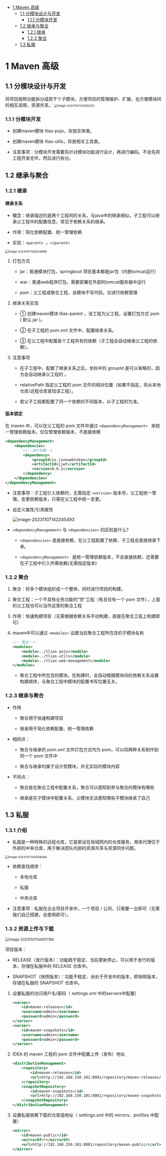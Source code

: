 - [1 Maven 高级](#1-maven-高级)
  - [1.1 分模块设计与开发](#11-分模块设计与开发)
    - [1.1.1 分模块开发](#111-分模块开发)
  - [1.2 继承与聚合](#12-继承与聚合)
    - [1.2.1 继承](#121-继承)
    - [1.2.2 聚合](#122-聚合)
  - [1.3 私服](#13-私服)

# 1 Maven 高级

## 1.1 分模块设计与开发

将项目按照功能拆分成若干个子模块，方便项目的管理维护、扩展，也方便模块间的相互调用，资源共享。
<img src="Maven高级.assets/image-20231107120904121.png" alt="image-20231107120904121" style="zoom: 67%;" />

### 1.1.1 分模块开发

- 创建maven模块 tlias-pojo，存放实体类。

- 创建maven模块 tlias-utils，存放相关工具类。
- 注意事项：分模块开发需要先针对模块功能进行设计，再进行编码。不会先将工程开发完毕，然后进行拆分。

## 1.2 继承与聚合

### 1.2.1 继承

#### 继承关系

- 概念：继承描述的是两个工程间的关系，与java中的继承相似，子工程可以继承父工程中的配置信息，常见于依赖关系的继承。

- 作用：简化依赖配置、统一管理依赖

- 实现：`<parent> … </parent>`

<img src="Maven高级.assets/image-20231107140524899.png" alt="image-20231107140524899" style="zoom:67%;" />

1. 打包方式

   - jar：普通模块打包，springboot 项目基本都是jar包（内嵌tomcat运行）

   - war：普通web程序打包，需要部署在外部的tomcat服务器中运行

   - pom：父工程或聚合工程，该模块不写代码，仅进行依赖管理

2. 继承关系实现

   - ① 创建maven模块 tlias-parent ，该工程为父工程，设置打包方式 pom ( 默认 jar )。

   - ② 在子工程的 pom.xml 文件中，配置继承关系。

   - ③ 在父工程中配置各个工程共有的依赖（子工程会自动继承父工程的依赖）。

3. 注意事项

   - 在子工程中，配置了继承关系之后，坐标中的 groupId 是可以省略的，因为会自动继承父工程的 。

   - relativePath 指定父工程的 pom 文件的相对位置（如果不指定，将从本地仓库/远程仓库查找该工程）。
   - 若父子工程都配置了同一个依赖的不同版本，以子工程的为准。

#### 版本锁定

在 maven 中，可以在父工程的 pom 文件中通过 ` <dependencyManagement>  ` 来统一管理依赖版本。仅仅管理依赖版本，不直接依赖

```xml
<dependencyManagement>
    <dependencies>
        <!--JWT令牌-->
        <dependency>
            <groupId>io.jsonwebtoken</groupId>
            <artifactId>jjwt</artifactId>
            <version>0.9.1</version>
        </dependency>
    </dependencies>
</dependencyManagement>
```



- 注意事项：子工程引入依赖时，无需指定  `<version>`  版本号，父工程统一管理。变更依赖版本，只需在父工程中统一变更。

- 自定义属性/引用属性

  ![image-20231107142245493](Maven高级.assets/image-20231107142245493.png)

- `<dependencyManagement>` 与 `<dependencies>` 的区别是什么?

  - `<dependencies>`  是直接依赖，在父工程配置了依赖，子工程会直接继承下来。 

  - `<dependencyManagement> ` 是统一管理依赖版本，不会直接依赖，还需要在子工程中引入所需依赖(无需指定版本)

### 1.2.2 聚合

1. 聚合：将多个模块组织成一个整体，同时进行项目的构建。

2. 聚合工程：一个不具有业务功能的“空”工程（有且仅有一个 pom 文件），上面的父工程也可以当作这里的聚合工程

3. 作用：快速构建项目（无需根据依赖关系手动构建，直接在聚合工程上构建即可）

4. maven中可以通过  `<modules>`  设置当前聚合工程所包含的子模块名称

   ```xml
   <!--聚合-->
   <modules>
       <module>../tlias-pojo</module>
       <module>../tlias-utils</module>
       <module>../tlias-web-management</module>
   </modules>
   ```

   - 聚合工程中所包含的模块，在构建时，会自动根据模块间的依赖关系设置构建顺序，与聚合工程中模块的配置书写位置无关。

### 1.2.3 继承与聚合

- 作用

  - 聚合用于快速构建项目

  - 继承用于简化依赖配置、统一管理依赖

- 相同点：

  - 聚合与继承的 pom.xml 文件打包方式均为 pom，可以将两种关系制作到同一个 pom 文件中

  - 聚合与继承均属于设计型模块，并无实际的模块内容

- 不同点：

  - 聚合是在聚合工程中配置关系，聚合可以感知到参与聚合的模块有哪些

  - 继承是在子模块中配置关系，父模块无法感知哪些子模块继承了自己

## 1.3 私服

### 1.3.1 介绍

- 私服是一种特殊的远程仓库，它是架设在局域网内的仓库服务，用来代理位于外部的中央仓库，用于解决团队内部的资源共享与资源同步问题。

<img src="Maven高级.assets/image-20231107143838466.png" alt="image-20231107143838466" style="zoom:67%;" />

- 依赖查找顺序：

  - 本地仓库

  - 私服

  - 中央仓库  

- 注意事项：私服在企业项目开发中，一个项目 / 公司，只需要一台即可（无需我们自己搭建，会使用即可）。

### 1.3.2 资源上传与下载

<img src="Maven高级.assets/image-20231107144057180.png" alt="image-20231107144057180" style="zoom: 80%;" />

项目版本：

- RELEASE（发行版本）：功能趋于稳定、当前更新停止，可以用于发行的版本，存储在私服中的 RELEASE 仓库中。

- SNAPSHOT（快照版本）：功能不稳定、尚处于开发中的版本，即快照版本，存储在私服的 SNAPSHOT 仓库中。

1. 设置私服的访问用户名/密码（ settings.xml 中的servers中配置）

   ```xml
   <server>
       <id>maven-releases</id>
       <username>admin</username>
       <password>admin</password>
   </server>
   <server>
       <id>maven-snapshots</id>
       <username>admin</username>
       <password>admin</password>
   </server>
   ```

2. IDEA 的 maven 工程的 pom 文件中配置上传（发布）地址

   ```xml
   <distributionManagement>
       <repository>
           <id>maven-releases</id>
           <url>http://192.168.150.101:8081/repository/maven-releases/</url>
       </repository>
       <snapshotRepository>
           <id>maven-snapshots</id>
           <url>http://192.168.150.101:8081/repository/maven-snapshots/</url>
       </snapshotRepository>
   </distributionManagement>
   
   ```

3. 设置私服依赖下载的仓库组地址（ settings.xml 中的 mirrors、profiles 中配置）

   ```xml
   <mirror>
       <id>maven-public</id>
       <mirrorOf>*</mirrorOf>
       <url>http://192.168.150.101:8081/repository/maven-public/</url>
   </mirror>
   ```